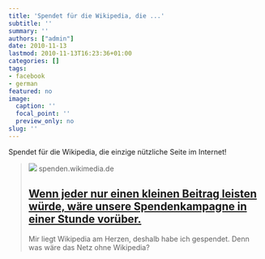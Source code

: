 ```yaml
---
title: 'Spendet für die Wikipedia, die ...'
subtitle: ''
summary: ''
authors: ["admin"]
date: 2010-11-13
lastmod: 2010-11-13T16:23:36+01:00
categories: []
tags:
- facebook
- german
featured: no
image:
  caption: ''
  focal_point: ''
  preview_only: no
slug: ''
---
```

Spendet für die Wikipedia, die einzige nützliche Seite im Internet!
> [![](https://upload.wikimedia.org/wikipedia/commons/thumb/1/13/Wikipedia_svg_logo-de.svg/200px-Wikipedia_svg_logo-de.svg.png)](https://spenden.wikimedia.de/spenden/)
> spenden.wikimedia.de
> ## [Wenn jeder nur einen kleinen Beitrag leisten würde, wäre unsere Spendenkampagne in einer Stunde vorüber.](https://spenden.wikimedia.de/spenden/)
>
>Mir liegt Wikipedia am Herzen, deshalb habe ich gespendet. Denn was wäre das Netz ohne Wikipedia?



